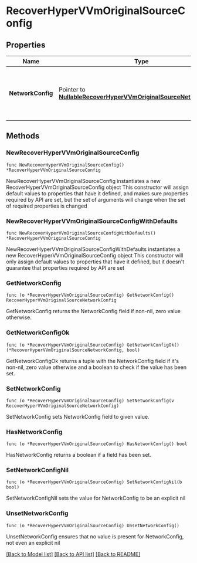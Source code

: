 # RecoverHyperVVmOriginalSourceConfig

## Properties

Name | Type | Description | Notes
------------ | ------------- | ------------- | -------------
**NetworkConfig** | Pointer to [**NullableRecoverHyperVVmOriginalSourceNetworkConfig**](RecoverHyperVVmOriginalSourceNetworkConfig.md) | Specifies the networking configuration to be applied to the recovered VMs. | [optional] 

## Methods

### NewRecoverHyperVVmOriginalSourceConfig

`func NewRecoverHyperVVmOriginalSourceConfig() *RecoverHyperVVmOriginalSourceConfig`

NewRecoverHyperVVmOriginalSourceConfig instantiates a new RecoverHyperVVmOriginalSourceConfig object
This constructor will assign default values to properties that have it defined,
and makes sure properties required by API are set, but the set of arguments
will change when the set of required properties is changed

### NewRecoverHyperVVmOriginalSourceConfigWithDefaults

`func NewRecoverHyperVVmOriginalSourceConfigWithDefaults() *RecoverHyperVVmOriginalSourceConfig`

NewRecoverHyperVVmOriginalSourceConfigWithDefaults instantiates a new RecoverHyperVVmOriginalSourceConfig object
This constructor will only assign default values to properties that have it defined,
but it doesn't guarantee that properties required by API are set

### GetNetworkConfig

`func (o *RecoverHyperVVmOriginalSourceConfig) GetNetworkConfig() RecoverHyperVVmOriginalSourceNetworkConfig`

GetNetworkConfig returns the NetworkConfig field if non-nil, zero value otherwise.

### GetNetworkConfigOk

`func (o *RecoverHyperVVmOriginalSourceConfig) GetNetworkConfigOk() (*RecoverHyperVVmOriginalSourceNetworkConfig, bool)`

GetNetworkConfigOk returns a tuple with the NetworkConfig field if it's non-nil, zero value otherwise
and a boolean to check if the value has been set.

### SetNetworkConfig

`func (o *RecoverHyperVVmOriginalSourceConfig) SetNetworkConfig(v RecoverHyperVVmOriginalSourceNetworkConfig)`

SetNetworkConfig sets NetworkConfig field to given value.

### HasNetworkConfig

`func (o *RecoverHyperVVmOriginalSourceConfig) HasNetworkConfig() bool`

HasNetworkConfig returns a boolean if a field has been set.

### SetNetworkConfigNil

`func (o *RecoverHyperVVmOriginalSourceConfig) SetNetworkConfigNil(b bool)`

 SetNetworkConfigNil sets the value for NetworkConfig to be an explicit nil

### UnsetNetworkConfig
`func (o *RecoverHyperVVmOriginalSourceConfig) UnsetNetworkConfig()`

UnsetNetworkConfig ensures that no value is present for NetworkConfig, not even an explicit nil

[[Back to Model list]](../README.md#documentation-for-models) [[Back to API list]](../README.md#documentation-for-api-endpoints) [[Back to README]](../README.md)


